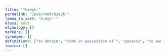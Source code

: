 ```yaml
---
title: "*h₂eyḱ-"
permalink: "/pie/root/h2eyḱ-"
lemma_to_sort: "h₂eyk'-"
klass: root
etymology: []
markers: []
synonyms: []
definitions: ["to obtain", "come in possession of ", "possess", "to own"]
topics: []
---
```

